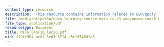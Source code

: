```yaml
---
content_type: resource
description: 'This resource contains information related to BQP/qpoly. '
file: /media/https%3A/open-learning-course-data-rc.s3.amazonaws.com/6-845-quantum-complexity-theory-fall-2010/f19ff984ae0f3e033714e5cf05400fd3_MIT6_845F10_lec20.pdf
file_type: application/pdf
resourcetype: Document
title: MIT6_845F10_lec20.pdf
uid: f19ff984-ae0f-3e03-3714-e5cf05400fd3
---
```

